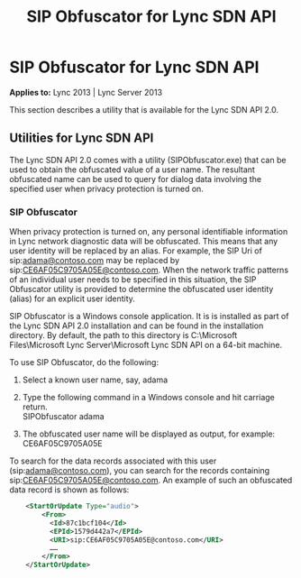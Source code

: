 ﻿---
title: SIP Obfuscator for Lync SDN API
TOCTitle: SIP Obfuscator for Lync SDN API
ms:assetid: 891e4ef9-8763-41fa-ac5b-ce85fa15a13a
ms:mtpsurl: https://msdn.microsoft.com/library/Dn439306(v=office.15)
ms:contentKeyID: 57261042
ms.date: 07/24/2014
mtps_version: v=office.15
---

# SIP Obfuscator for Lync SDN API

**Applies to:** Lync 2013 | Lync Server 2013

This section describes a utility that is available for the Lync SDN API 2.0.

## Utilities for Lync SDN API

The Lync SDN API 2.0 comes with a utility (SIPObfuscator.exe) that can be used to obtain the obfuscated value of a user name. The resultant obfuscated name can be used to query for dialog data involving the specified user when privacy protection is turned on.

### SIP Obfuscator

When privacy protection is turned on, any personal identifiable information in Lync network diagnostic data will be obfuscated. This means that any user identity will be replaced by an alias. For example, the SIP Uri of sip:adama@contoso.com may be replaced by sip:CE6AF05C9705A05E@contoso.com. When the network traffic patterns of an individual user needs to be specified in this situation, the SIP Obfuscator utility is provided to determine the obfuscated user identity (alias) for an explicit user identity.

SIP Obfuscator is a Windows console application. It is is installed as part of the Lync SDN API 2.0 installation and can be found in the installation directory. By default, the path to this directory is C:\\Microsoft Files\\Microsoft Lync Server\\Microsoft Lync SDN API on a 64-bit machine.

To use SIP Obfuscator, do the following:

1.  Select a known user name, say, adama

2.  Type the following command in a Windows console and hit carriage return.  
    SIPObfuscator adama

3.  The obfuscated user name will be displayed as output, for example:  
    CE6AF05C9705A05E

To search for the data records associated with this user (sip:adama@contoso.com), you can search for the records containing sip:CE6AF05C9705A05E@contoso.com. An example of such an obfuscated data record is shown as follows:

```xml
    <StartOrUpdate Type="audio">
        <From>
          <Id>87c1bcf104</Id>
          <EPId>1579d442a7</EPId>
          <URI>sip:CE6AF05C9705A05E@contoso.com</URI>
          ……
        </From>
    </StartOrUpdate>
```
